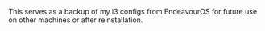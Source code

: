 This serves as a backup of my i3 configs from EndeavourOS for future use on other machines or after reinstallation.
